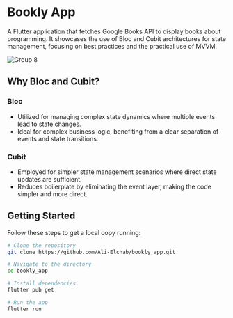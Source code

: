 # Bookly App

A Flutter application that fetches Google Books API to display books about programming. It showcases the use of Bloc and Cubit architectures for state management, focusing on best practices and the practical use of MVVM.

![Group 8](https://github.com/Ali-Elchab/bookly_app/assets/106644215/ceaa708f-a879-4256-8628-1ced85b781da)


## Why Bloc and Cubit?

### Bloc
- Utilized for managing complex state dynamics where multiple events lead to state changes.
- Ideal for complex business logic, benefiting from a clear separation of events and state transitions.

### Cubit
- Employed for simpler state management scenarios where direct state updates are sufficient.
- Reduces boilerplate by eliminating the event layer, making the code simpler and more direct.

## Getting Started

Follow these steps to get a local copy running:

```bash
# Clone the repository
git clone https://github.com/Ali-Elchab/bookly_app.git

# Navigate to the directory
cd bookly_app

# Install dependencies
flutter pub get

# Run the app
flutter run
